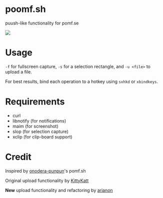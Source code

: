 poomf.sh
========

puush-like functionality for pomf.se

![](http://a.pomf.se/avnmcn.png)

Usage
=====

`-f` for fullscreen capture, `-s` for a selection rectangle, and `-u <file>` to upload a file.

For best results, bind each operation to a hotkey using `sxhkd` or `xbindkeys`.

Requirements
============

- curl
- libnotify (for notifications)
- maim (for screenshot)
- slop (for selection capture)
- xclip (for clip-board support)

Credit
======

Inspired by [onodera-punpun](https://github.com/onodera-punpun)'s pomf.sh

Original upload functionality by [KittyKatt](https://github.com/KittyKatt)

**New** upload functionality and refactoring by [arianon](https://github.com/arianon)
